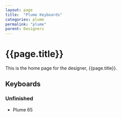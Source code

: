 ```yaml
---
layout: page
title:  "Plume Keyboards"
categories: plume
permalink: "plume"
parent: Designers
---
```

# {{page.title}}

This is the home page for the designer, {{page.title}}.

## Keyboards

### Unfinished

- Plume 65
